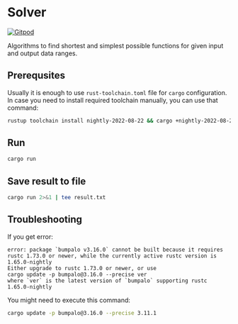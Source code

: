 # Solver
[![Gitpod](https://img.shields.io/badge/Gitpod-ready--to--code-blue?logo=gitpod)](https://gitpod.io/#https://github.com/linksplatform/solver) 

Algorithms to find shortest and simplest possible functions for given input and output data ranges.

## Prerequsites

Usually it is enough to use `rust-toolchain.toml` file for `cargo` configuration. In case you need to install required toolchain manually, you can use that command:

```bash
rustup toolchain install nightly-2022-08-22 && cargo +nightly-2022-08-22 build
```

## Run

```bash
cargo run
```

## Save result to file

```bash
cargo run 2>&1 | tee result.txt
```

## Troubleshooting

If you get error:

```
error: package `bumpalo v3.16.0` cannot be built because it requires rustc 1.73.0 or newer, while the currently active rustc version is 1.65.0-nightly
Either upgrade to rustc 1.73.0 or newer, or use
cargo update -p bumpalo@3.16.0 --precise ver
where `ver` is the latest version of `bumpalo` supporting rustc 1.65.0-nightly
```

You might need to execute this command:

```bash
cargo update -p bumpalo@3.16.0 --precise 3.11.1
```